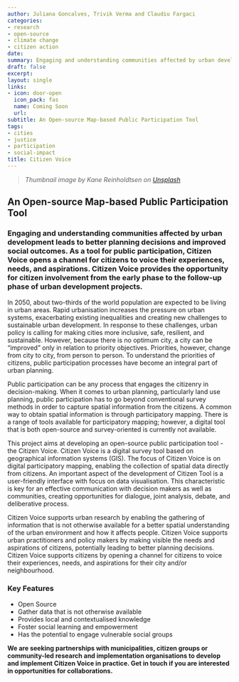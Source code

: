 ```yaml
---
author: Juliana Goncalves, Trivik Verma and Claudiu Fargaci
categories:
- research
- open-source
- climate change
- citizen action 
date: 
summary: Engaging and understanding communities affected by urban development leads to better planning decisions and improved social outcomes
draft: false
excerpt: 
layout: single
links:
- icon: door-open
  icon_pack: fas
  name: Coming Soon
  url: 
subtitle: An Open-source Map-based Public Participation Tool
tags:
- cities
- justice
- participation
- social-impact
title: Citizen Voice
---
```

  
> *Thumbnail image by Kane Reinholdtsen on [Unsplash](https://unsplash.com/)*

## An Open-source Map-based Public Participation Tool

### Engaging and understanding communities affected by urban development leads to better planning decisions and improved social outcomes. As a tool for public participation, Citizen Voice opens a channel for citizens to voice their experiences, needs, and aspirations. Citizen Voice provides the opportunity for citizen involvement from the early phase to the follow-up phase of urban development projects.

In 2050, about two-thirds of the world population are expected to be living in urban areas. Rapid urbanisation increases the pressure on urban systems, exacerbating existing inequalities and creating new challenges to sustainable urban development. In response to these challenges, urban policy is calling for making cities more inclusive, safe, resilient, and sustainable. However, because there is no optimum city, a city can be “improved” only in relation to priority objectives. Priorities, however, change from city to city, from person to person. To understand the priorities of citizens, public participation processes have become an integral part of urban planning.

Public participation can be any process that engages the citizenry in decision-making. When it comes to urban planning, particularly land use planning, public participation has to go beyond conventional survey methods in order to capture spatial information from the citizens. A common way to obtain spatial information is through participatory mapping. There is a range of tools available for participatory mapping; however, a digital tool that is both open-source and survey-oriented is currently not available.

This project aims at developing an open-source public participation tool - the Citizen Voice. Citizen Voice is a digital survey tool based on geographical information systems (GIS). The focus of Citizen Voice is on digital participatory mapping, enabling the collection of spatial data directly from citizens. An important aspect of the development of Citizen Tool is a user-friendly interface with focus on data visualisation. This characteristic is key for an effective communication with decision makers as well as communities, creating opportunities for dialogue, joint analysis, debate, and deliberative process.

Citizen Voice supports urban research by enabling the gathering of information that is not otherwise available for a better spatial understanding of the urban environment and how it affects people. Citizen Voice supports urban practitioners and policy makers by making visible the needs and aspirations of citizens, potentially leading to better planning decisions. Citizen Voice supports citizens by opening a channel for citizens to voice their experiences, needs, and aspirations for their city and/or neighbourhood.

### Key Features
* Open Source
*	Gather data that is not otherwise available
*	Provides local and contextualised knowledge
*	Foster social learning and empowerment
*	Has the potential to engage vulnerable social groups

**We are seeking partnerships with municipalities, citizen groups or community-led research and implementation organisations to develop and implement Citizen Voice in practice. Get in touch if you are interested in opportunities for collaborations.**
